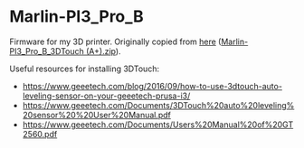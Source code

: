 # Marlin-PI3_Pro_B
Firmware for my 3D printer. Originally copied from [here](https://www.geeetech.com/forum/viewtopic.php?f=20&t=17046) ([Marlin-PI3_Pro_B_3DTouch (A+).zip](https://www.geeetech.com/forum/download/file.php?id=3703&sid=dbe80cc0dfaf69e81e57ffa05c6c4550)).

Useful resources for installing 3DTouch:
 - https://www.geeetech.com/blog/2016/09/how-to-use-3dtouch-auto-leveling-sensor-on-your-geeetech-prusa-i3/
 - https://www.geeetech.com/Documents/3DTouch%20auto%20leveling%20sensor%20%20User%20Manual.pdf
 - https://www.geeetech.com/Documents/Users%20Manual%20of%20GT2560.pdf
